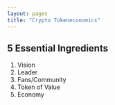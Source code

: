 ```yaml
---
layout: pages
title: "Crypto Tokeneconomics"
---
```


## 5 Essential Ingredients

1. Vision
2. Leader
3. Fans/Community
4. Token of Value
5. Economy

